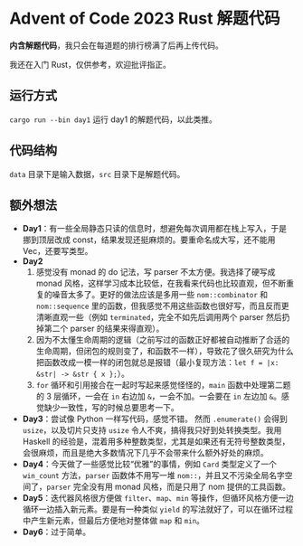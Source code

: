 # Advent of Code 2023 Rust 解题代码

**内含解题代码**，我只会在每道题的排行榜满了后再上传代码。

我还在入门 Rust，仅供参考，欢迎批评指正。

## 运行方式

`cargo run --bin day1` 运行 day1 的解题代码，以此类推。

## 代码结构

`data` 目录下是输入数据，`src` 目录下是解题代码。

## 额外想法

- **Day1**：有一些全局静态只读的信息时，想避免每次调用都在栈上写入，于是挪到顶层改成 const，结果发现还挺麻烦的。要重命名成大写，还不能用 Vec，还要写类型。
- **Day2**
    1. 感觉没有 monad 的 do 记法，写 parser 不太方便。我选择了硬写成 monad 风格，这样学习成本比较低，在我看来代码也比较直观，但不断重复的噪音太多了。更好的做法应该是多用一些 `nom::combinator` 和 `nom::sequence` 里的函数，但我感觉不用这些函数也很好写，而且反而更清晰直观一些（例如 `terminated`，完全不如先后调用两个 parser 然后扔掉第二个 parser 的结果来得直观）。
    2. 因为不太懂生命周期的逻辑（之前写过的函数正好都被自动推断了合适的生命周期，但闭包的规则变了，和函数不一样），导致花了很久研究为什么把函数改成一模一样的闭包就总是报错（最小复现方法：`let f = |x: &str| -> &str { x };`）。
    3. `for` 循环和引用接合在一起时写起来感觉怪怪的，`main` 函数中处理第二题的 3 层循环，一会在 `in` 右边加 `&`，一会不加。一会要在 `in` 左边加 `&`。感觉缺少一致性，写的时候总要思考一下。
- **Day3**：尝试像 Python 一样写代码，感觉不错。 然而 `.enumerate()` 会得到 `usize`，以及切片只支持 `usize` 令人不爽，搞得我只好到处转换类型。我用 Haskell 的经验是，混着用多种整数类型，尤其是如果还有无符号整数类型，会很麻烦，而且是绝大多数情况下几乎不会带来什么额外好处的麻烦。
- **Day4**：今天做了一些感觉比较“优雅”的事情，例如 `Card` 类型定义了一个 `win_count` 方法，`parser` 函数体不用写一堆 `nom::`，并且又不污染全局名字空间了，`parser` 完全没有用 monad 风格，而是只用了 nom 提供的工具函数。
- **Day5**：迭代器风格很方便做 `filter`、`map`、`min` 等操作，但循环风格方便一边循环一边插入新元素。要是有一种类似 `yield` 的写法就好了，可以在循环过程中产生新元素，但最后方便地对整体做 `map` 和 `min`。
- **Day6**：过于简单。
